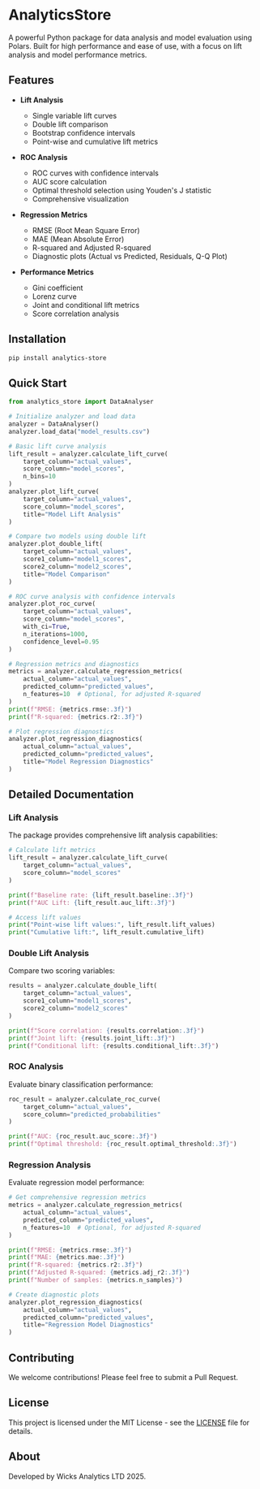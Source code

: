 # AnalyticsStore

A powerful Python package for data analysis and model evaluation using Polars. Built for high performance and ease of use, with a focus on lift analysis and model performance metrics.

## Features

- **Lift Analysis**
  - Single variable lift curves
  - Double lift comparison
  - Bootstrap confidence intervals
  - Point-wise and cumulative lift metrics

- **ROC Analysis**
  - ROC curves with confidence intervals
  - AUC score calculation
  - Optimal threshold selection using Youden's J statistic
  - Comprehensive visualization

- **Regression Metrics**
  - RMSE (Root Mean Square Error)
  - MAE (Mean Absolute Error)
  - R-squared and Adjusted R-squared
  - Diagnostic plots (Actual vs Predicted, Residuals, Q-Q Plot)

- **Performance Metrics**
  - Gini coefficient
  - Lorenz curve
  - Joint and conditional lift metrics
  - Score correlation analysis

## Installation

```bash
pip install analytics-store
```

## Quick Start

```python
from analytics_store import DataAnalyser

# Initialize analyzer and load data
analyzer = DataAnalyser()
analyzer.load_data("model_results.csv")

# Basic lift curve analysis
lift_result = analyzer.calculate_lift_curve(
    target_column="actual_values",
    score_column="model_scores",
    n_bins=10
)
analyzer.plot_lift_curve(
    target_column="actual_values",
    score_column="model_scores",
    title="Model Lift Analysis"
)

# Compare two models using double lift
analyzer.plot_double_lift(
    target_column="actual_values",
    score1_column="model1_scores",
    score2_column="model2_scores",
    title="Model Comparison"
)

# ROC curve analysis with confidence intervals
analyzer.plot_roc_curve(
    target_column="actual_values",
    score_column="model_scores",
    with_ci=True,
    n_iterations=1000,
    confidence_level=0.95
)

# Regression metrics and diagnostics
metrics = analyzer.calculate_regression_metrics(
    actual_column="actual_values",
    predicted_column="predicted_values",
    n_features=10  # Optional, for adjusted R-squared
)
print(f"RMSE: {metrics.rmse:.3f}")
print(f"R-squared: {metrics.r2:.3f}")

# Plot regression diagnostics
analyzer.plot_regression_diagnostics(
    actual_column="actual_values",
    predicted_column="predicted_values",
    title="Model Regression Diagnostics"
)
```

## Detailed Documentation

### Lift Analysis

The package provides comprehensive lift analysis capabilities:

```python
# Calculate lift metrics
lift_result = analyzer.calculate_lift_curve(
    target_column="actual_values",
    score_column="model_scores"
)

print(f"Baseline rate: {lift_result.baseline:.3f}")
print(f"AUC Lift: {lift_result.auc_lift:.3f}")

# Access lift values
print("Point-wise lift values:", lift_result.lift_values)
print("Cumulative lift:", lift_result.cumulative_lift)
```

### Double Lift Analysis

Compare two scoring variables:

```python
results = analyzer.calculate_double_lift(
    target_column="actual_values",
    score1_column="model1_scores",
    score2_column="model2_scores"
)

print(f"Score correlation: {results.correlation:.3f}")
print(f"Joint lift: {results.joint_lift:.3f}")
print(f"Conditional lift: {results.conditional_lift:.3f}")
```

### ROC Analysis

Evaluate binary classification performance:

```python
roc_result = analyzer.calculate_roc_curve(
    target_column="actual_values",
    score_column="predicted_probabilities"
)

print(f"AUC: {roc_result.auc_score:.3f}")
print(f"Optimal threshold: {roc_result.optimal_threshold:.3f}")
```

### Regression Analysis

Evaluate regression model performance:

```python
# Get comprehensive regression metrics
metrics = analyzer.calculate_regression_metrics(
    actual_column="actual_values",
    predicted_column="predicted_values",
    n_features=10  # Optional, for adjusted R-squared
)

print(f"RMSE: {metrics.rmse:.3f}")
print(f"MAE: {metrics.mae:.3f}")
print(f"R-squared: {metrics.r2:.3f}")
print(f"Adjusted R-squared: {metrics.adj_r2:.3f}")
print(f"Number of samples: {metrics.n_samples}")

# Create diagnostic plots
analyzer.plot_regression_diagnostics(
    actual_column="actual_values",
    predicted_column="predicted_values",
    title="Regression Model Diagnostics"
)
```

## Contributing

We welcome contributions! Please feel free to submit a Pull Request.

## License

This project is licensed under the MIT License - see the [LICENSE](LICENSE) file for details.

## About

Developed by Wicks Analytics LTD 2025.
